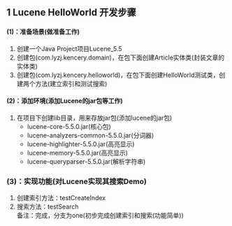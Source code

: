 ## 1 Lucene HelloWorld 开发步骤
#### (1)：准备场景(做准备工作)
1. 创建一个Java Project项目Lucene_5.5
2. 创建包(com.lyzj.kencery.domain)，在包下面创建Article实体类(封装文章的实体类)
2. 创建包(com.lyzj.kencery.helloworld)，在包下面创建HelloWorld测试类，创建两个方法(建立索引和测试搜索)
    
#### (2)：添加环境(添加Lucene的jar包等工作)
1. 在项目下创建lib目录，用来存放jar包(添加lucene的jar包)
    *  lucene-core-5.5.0.jar(核心包)  
    *  lucene-analyzers-common-5.5.0.jar(分词器)
    *  lucene-highlighter-5.5.0.jar(高亮显示)  
    *  lucene-memory-5.5.0.jar(高亮显示)
	*  lucene-queryparser-5.5.0.jar(解析字符串)
### (3)：实现功能(对Lucene实现其搜索Demo)
1. 创建索引方法：testCreateIndex
2. 搜索方法：testSearch	
	备注：完成，分支为one(初步完成创建索引和搜索(功能简单))
	